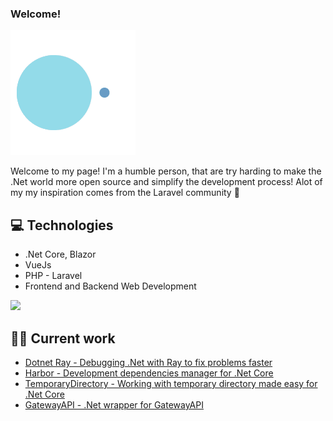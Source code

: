 
### Welcome!

<img src = 'https://github.com/andersmandersen/andersmandersen/blob/main/images/eater_v2.gif?raw=true' />

Welcome to my page! I'm a humble person, that are try harding to make the .Net world more open source and simplify the development process!
Alot of my my inspiration comes from the Laravel community 🎉

## 💻 Technologies

* .Net Core, Blazor
* VueJs
* PHP - Laravel
* Frontend and Backend Web Development

<img src = "https://github-readme-stats.vercel.app/api/top-langs/?username=andersmandersen&layout=compact">
 
## 👷‍♂️ Current work
* [Dotnet Ray - Debugging .Net with Ray to fix problems faster](https://github.com/andersmandersen/dotnet-ray)
* [Harbor - Development dependencies manager for .Net Core](https://github.com/andersmandersen/harbor)
* [TemporaryDirectory - Working with temporary directory made easy for .Net Core](https://github.com/andersmandersen/TemporaryDirectory)
* [GatewayAPI - .Net wrapper for GatewayAPI](https://github.com/andersmandersen/gatewayapi-dotnet)
 
 
